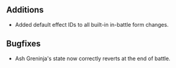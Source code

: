 ## Additions
- Added default effect IDs to all built-in in-battle form changes.

## Bugfixes
- Ash Greninja's state now correctly reverts at the end of battle.